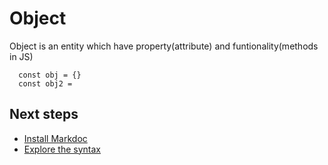 # Object

Object is an entity which have property(attribute) and funtionality(methods in JS)

```
  const obj = {}
  const obj2 = 
```

## Next steps
- [Install Markdoc](/docs/getting-started)
- [Explore the syntax](/docs/syntax)
